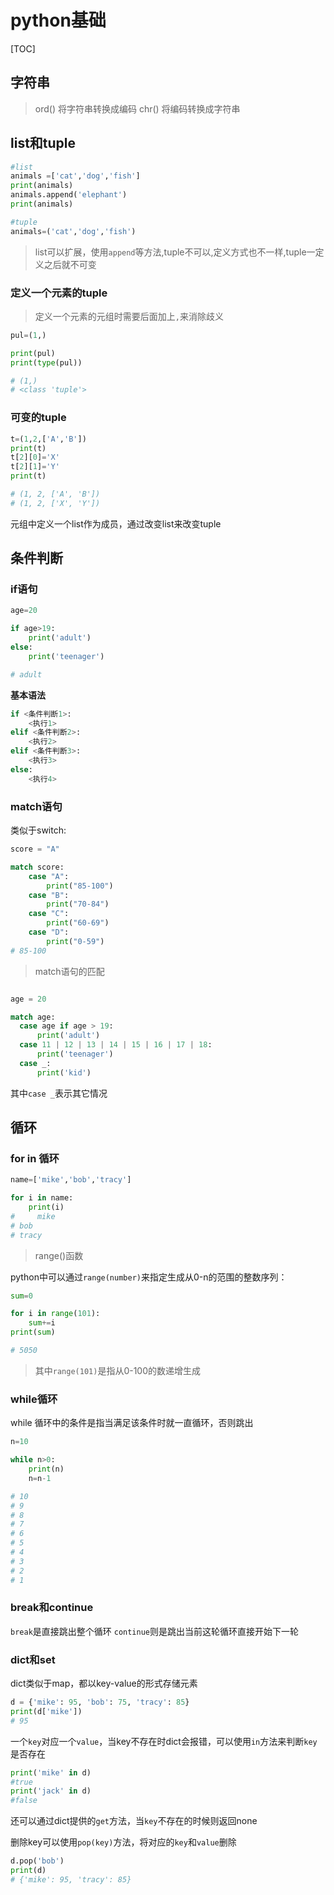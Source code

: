 # python基础

[TOC]

## 字符串

>ord() 将字符串转换成编码
>chr() 将编码转换成字符串

## list和tuple

```python
#list
animals =['cat','dog','fish']
print(animals)
animals.append('elephant')
print(animals)
```

```python
#tuple
animals=('cat','dog','fish')
```

>list可以扩展，使用`append`等方法,tuple不可以,定义方式也不一样,tuple一定义之后就不可变

### 定义一个元素的tuple

>定义一个元素的元组时需要后面加上`,`来消除歧义

```python
pul=(1,)

print(pul)
print(type(pul))

# (1,)
# <class 'tuple'>
```

### 可变的tuple

```python
t=(1,2,['A','B'])
print(t)
t[2][0]='X'
t[2][1]='Y'
print(t)

# (1, 2, ['A', 'B'])
# (1, 2, ['X', 'Y'])
```

元组中定义一个list作为成员，通过改变list来改变tuple

## 条件判断

### if语句

```python
age=20

if age>19:
    print('adult')
else:
    print('teenager')

# adult
```

**基本语法**

```python
if <条件判断1>:
    <执行1>
elif <条件判断2>:
    <执行2>
elif <条件判断3>:
    <执行3>
else:
    <执行4>
```

### match语句

类似于switch:

```python
score = "A"

match score:
    case "A":
        print("85-100")
    case "B":
        print("70-84")
    case "C":
        print("60-69")
    case "D":
        print("0-59")
# 85-100
```

>match语句的匹配

```python

age = 20

match age:
  case age if age > 19:
      print('adult')
  case 11 | 12 | 13 | 14 | 15 | 16 | 17 | 18:
      print('teenager')
  case _:
      print('kid')
```

其中`case _`表示其它情况

## 循环

### for in 循环

```python
name=['mike','bob','tracy']

for i in name:
    print(i)
#     mike
# bob
# tracy
```

>range()函数

python中可以通过`range(number)`来指定生成从0-n的范围的整数序列：

```python
sum=0

for i in range(101):
    sum+=i
print(sum)

# 5050
```

>其中`range(101)`是指从0-100的数递增生成

### while循环

while 循环中的条件是指当满足该条件时就一直循环，否则跳出

```python
n=10

while n>0:
    print(n)
    n=n-1

# 10
# 9
# 8
# 7
# 6
# 5
# 4
# 3
# 2
# 1
```

### break和continue

`break`是直接跳出整个循环
`continue`则是跳出当前这轮循环直接开始下一轮

### dict和set

dict类似于map，都以key-value的形式存储元素

```python
d = {'mike': 95, 'bob': 75, 'tracy': 85}
print(d['mike'])
# 95
```

一个`key`对应一个`value`，当key不存在时dict会报错，可以使用`in`方法来判断`key`是否存在

```python
print('mike' in d)
#true
print('jack' in d)
#false
```

还可以通过dict提供的`get`方法，当`key`不存在的时候则返回none

删除key可以使用`pop(key)`方法，将对应的`key`和`value`删除

```python
d.pop('bob')
print(d)
# {'mike': 95, 'tracy': 85}
```

